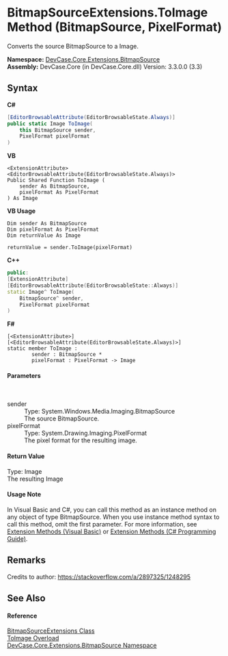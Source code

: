 # BitmapSourceExtensions.ToImage Method (BitmapSource, PixelFormat)
 

Converts the source BitmapSource to a Image.

**Namespace:**&nbsp;<a href="N_DevCase_Core_Extensions_BitmapSource">DevCase.Core.Extensions.BitmapSource</a><br />**Assembly:**&nbsp;DevCase.Core (in DevCase.Core.dll) Version: 3.3.0.0 (3.3)

## Syntax

**C#**<br />
``` C#
[EditorBrowsableAttribute(EditorBrowsableState.Always)]
public static Image ToImage(
	this BitmapSource sender,
	PixelFormat pixelFormat
)
```

**VB**<br />
``` VB
<ExtensionAttribute>
<EditorBrowsableAttribute(EditorBrowsableState.Always)>
Public Shared Function ToImage ( 
	sender As BitmapSource,
	pixelFormat As PixelFormat
) As Image
```

**VB Usage**<br />
``` VB Usage
Dim sender As BitmapSource
Dim pixelFormat As PixelFormat
Dim returnValue As Image

returnValue = sender.ToImage(pixelFormat)
```

**C++**<br />
``` C++
public:
[ExtensionAttribute]
[EditorBrowsableAttribute(EditorBrowsableState::Always)]
static Image^ ToImage(
	BitmapSource^ sender, 
	PixelFormat pixelFormat
)
```

**F#**<br />
``` F#
[<ExtensionAttribute>]
[<EditorBrowsableAttribute(EditorBrowsableState.Always)>]
static member ToImage : 
        sender : BitmapSource * 
        pixelFormat : PixelFormat -> Image 

```


#### Parameters
&nbsp;<dl><dt>sender</dt><dd>Type: System.Windows.Media.Imaging.BitmapSource<br />The source BitmapSource.</dd><dt>pixelFormat</dt><dd>Type: System.Drawing.Imaging.PixelFormat<br />The pixel format for the resulting image.</dd></dl>

#### Return Value
Type: Image<br />The resulting Image

#### Usage Note
In Visual Basic and C#, you can call this method as an instance method on any object of type BitmapSource. When you use instance method syntax to call this method, omit the first parameter. For more information, see <a href="https://docs.microsoft.com/dotnet/visual-basic/programming-guide/language-features/procedures/extension-methods">Extension Methods (Visual Basic)</a> or <a href="https://docs.microsoft.com/dotnet/csharp/programming-guide/classes-and-structs/extension-methods">Extension Methods (C# Programming Guide)</a>.

## Remarks
Credits to author: https://stackoverflow.com/a/2897325/1248295

## See Also


#### Reference
<a href="T_DevCase_Core_Extensions_BitmapSource_BitmapSourceExtensions">BitmapSourceExtensions Class</a><br /><a href="Overload_DevCase_Core_Extensions_BitmapSource_BitmapSourceExtensions_ToImage">ToImage Overload</a><br /><a href="N_DevCase_Core_Extensions_BitmapSource">DevCase.Core.Extensions.BitmapSource Namespace</a><br />